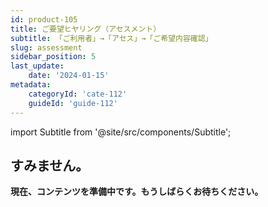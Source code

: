 ```yaml
---
id: product-105
title: ご要望ヒヤリング（アセスメント）
subtitle: 「ご利用者」→「アセス」→「ご希望内容確認」
slug: assessment
sidebar_position: 5
last_update: 
    date: '2024-01-15'
metadata: 
    categoryId: 'cate-112'
    guideId: 'guide-112'
---
```


import Subtitle from '@site/src/components/Subtitle';

<Subtitle text={frontMatter.subtitle} />

## すみません。

**現在、コンテンツを準備中です。もうしばらくお待ちください。**